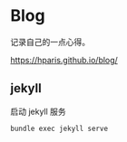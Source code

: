 # Blog

记录自己的一点心得。

https://hparis.github.io/blog/

## jekyll

启动 jekyll 服务

```
bundle exec jekyll serve
```

